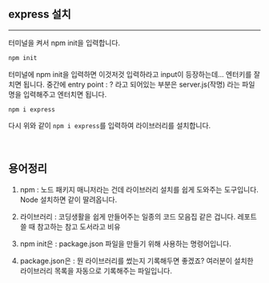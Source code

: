 ## express 설치

---

터미널을 켜서 npm init을 입력합니다. 

```js
npm init
```

터미널에 npm init을 입력하면 이것저것 입력하라고 input이 등장하는데... 엔터키를 잘 치면 됩니다. 중간에 entry point : ? 라고 되어있는 부분은 server.js(작명) 라는 파일명을 입력해주고 엔터치면 됩니다.  

```
npm i express
```

다시 위와 같이 `npm i express`를 입력하여 라이브러리를 설치합니다. 

<br />

## 용어정리

1. npm : 노드 패키지 매니저라는 건데 라이브러리 설치를 쉽게 도와주는 도구입니다. Node 설치하면 같이 딸려옵니다. 

2. 라이브러리 :  코딩생활을 쉽게 만들어주는 일종의 코드 모음집 같은 겁니다. 레포트쓸 때 참고하는 참고 도서라고 비유

3. npm init은 : package.json 파일을 만들기 위해 사용하는 명령어입니다. 

4. package.json은 : 뭔 라이브러리를 썼는지 기록해두면 좋겠죠? 여러분이 설치한 라이브러리 목록을 자동으로 기록해주는 파일입니다.